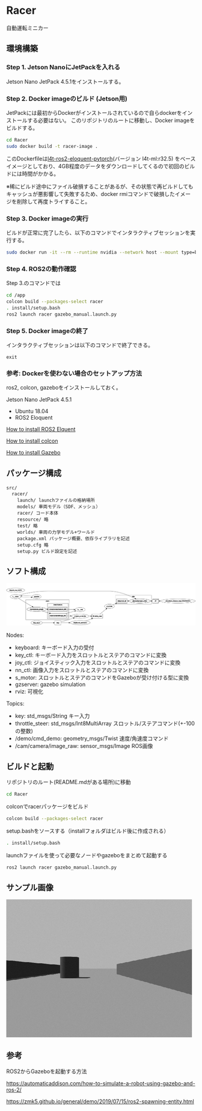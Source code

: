 # Racer

自動運転ミニカー

## 環境構築

### Step 1. Jetson NanoにJetPackを入れる

Jetson Nano JetPack 4.5.1をインストールする。

### Step 2. Docker imageのビルド (Jetson用)

JetPackには最初からDockerがインストールされているので自らdockerをインストールする必要はない。
このリポジトリのルートに移動し、Docker imageをビルドする。

```sh
cd Racer
sudo docker build -t racer-image .
```

このDockerfileは[l4t-ros2-eloquent-pytorch](https://developer.nvidia.com/blog/accelerating-ai-modules-for-ros-and-ros-2-on-jetson/)(バージョン l4t-ml:r32.5)
をベースイメージとしており、4GB程度のデータをダウンロードしてくるので初回のビルドには時間がかかる。

※稀にビルド途中にファイル破損することがあるが、その状態で再ビルドしてもキャッシュが悪影響して失敗するため、docker rmiコマンドで破損したイメージを削除して再度トライすること。


### Step 3. Docker imageの実行

ビルドが正常に完了したら、以下のコマンドでインタラクティブセッションを実行する。

```sh
sudo docker run -it --rm --runtime nvidia --network host --mount type=bind,source="$(pwd)",target=/app racer-image
```

### Step 4. ROS2の動作確認

Step 3.のコマンドでは

```bash
cd /app
colcon build --packages-select racer
. install/setup.bash
ros2 launch racer gazebo_manual.launch.py
```

### Step 5. Docker imageの終了

インタラクティブセッションは以下のコマンドで終了できる。

```
exit
```

### 参考: Dockerを使わない場合のセットアップ方法

ros2, colcon, gazeboをインストールしておく。

Jetson Nano JetPack 4.5.1

 - Ubuntu 18.04
 - ROS2 Eloquent 

[How to install ROS2 Elquent](https://docs.ros.org/en/eloquent/Installation/Linux-Install-Debians.html)

[How to install colcon](https://colcon.readthedocs.io/en/released/user/installation.html)

[How to install Gazebo](http://gazebosim.org/tutorials?tut=ros2_installing&cat=connect_ros)


## パッケージ構成

```
src/
  racer/
    launch/ launchファイルの格納場所
    models/ 車両モデル（SDF、メッシュ）
    racer/ コード本体
    resource/ 略
    test/ 略
    worlds/ 車両の力学モデル+ワールド
    package.xml パッケージ概要、依存ライブラリを記述
    setup.cfg 略
    setup.py ビルド設定を記述
```

## ソフト構成

![](docs/rqt_graph.png)

Nodes:
* keyboard: キーボード入力の受付
* key_ctl: キーボード入力をスロットルとステアのコマンドに変換
* joy_ctl: ジョイスティック入力をスロットルとステアのコマンドに変換
* nn_ctl: 画像入力をスロットルとステアのコマンドに変換
* s_motor: スロットルとステアのコマンドをGazeboが受け付ける型に変換
* gzserver: gazebo simulation
* rviz: 可視化

Topics:
* key: std_msgs/String キー入力
* throttle_steer: std_msgs/Int8MultiArray スロットル/ステアコマンド(+-100の整数)
* /demo/cmd_demo: geometry_msgs/Twist 速度/角速度コマンド
* /cam/camera/image_raw: sensor_msgs/Image ROS画像

## ビルドと起動

リポジトリのルート(README.mdがある場所)に移動

```bash
cd Racer
```

colconでracerパッケージをビルド

```bash
colcon build --packages-select racer
```

setup.bashをソースする（installフォルダはビルド後に作成される）

```bash
. install/setup.bash
```

launchファイルを使って必要なノードやgazeboをまとめて起動する

```bash
ros2 launch racer gazebo_manual.launch.py
```


## サンプル画像

![](docs/camera_image.png)

## 参考

ROS2からGazeboを起動する方法

https://automaticaddison.com/how-to-simulate-a-robot-using-gazebo-and-ros-2/

https://zmk5.github.io/general/demo/2019/07/15/ros2-spawning-entity.html


